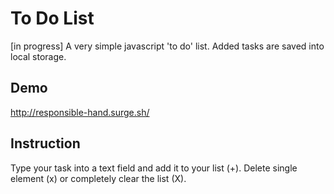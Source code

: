 # To Do List
[in progress] A very simple javascript 'to do' list. Added tasks are saved into local storage.

## Demo
http://responsible-hand.surge.sh/

## Instruction
Type your task into a text field and add it to your list (+).
Delete single element (x) or completely clear the list (X).
